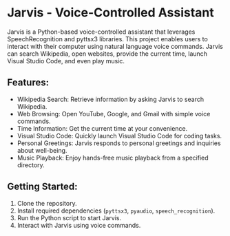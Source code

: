 # Jarvis - Voice-Controlled Assistant

Jarvis is a Python-based voice-controlled assistant that leverages SpeechRecognition and pyttsx3 libraries. This project enables users to interact with their computer using natural language voice commands. Jarvis can search Wikipedia, open websites, provide the current time, launch Visual Studio Code, and even play music.
## Features:

- Wikipedia Search: Retrieve information by asking Jarvis to search Wikipedia.
- Web Browsing: Open YouTube, Google, and Gmail with simple voice commands.
- Time Information: Get the current time at your convenience.
- Visual Studio Code: Quickly launch Visual Studio Code for coding tasks.
- Personal Greetings: Jarvis responds to personal greetings and inquiries about well-being.
- Music Playback: Enjoy hands-free music playback from a specified directory.

## Getting Started:

1. Clone the repository.
2. Install required dependencies (`pyttsx3`, `pyaudio`, `speech_recognition`).
3. Run the Python script to start Jarvis.
4. Interact with Jarvis using voice commands.


